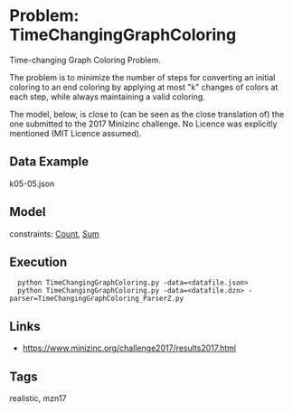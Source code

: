 # Problem: TimeChangingGraphColoring

Time-changing Graph Coloring Problem.

The problem is to minimize the number of steps for converting an initial coloring to an end coloring
by applying at most "k" changes of colors at each step, while always maintaining a valid coloring.

The model, below, is close to (can be seen as the close translation of) the one submitted to the 2017 Minizinc challenge.
No Licence was explicitly mentioned (MIT Licence assumed).

## Data Example
  k05-05.json

## Model
  constraints: [Count](https://pycsp.org/documentation/constraints/Count), [Sum](https://pycsp.org/documentation/constraints/Sum)

## Execution
```
  python TimeChangingGraphColoring.py -data=<datafile.json>
  python TimeChangingGraphColoring.py -data=<datafile.dzn> -parser=TimeChangingGraphColoring_ParserZ.py
```

## Links
  - https://www.minizinc.org/challenge2017/results2017.html

## Tags
  realistic, mzn17
